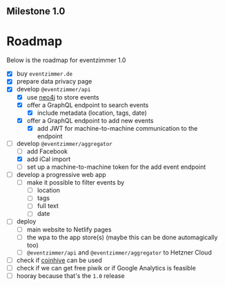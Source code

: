 Milestone 1.0
-------------

# Roadmap

Below is the roadmap for eventzimmer 1.0
- [x] buy `eventzimmer.de`
- [x] prepare data privacy page
- [x] develop `@eventzimmer/api`
    - [x] use [neo4j](https://neo4j.com) to store events
    - [x] offer a GraphQL endpoint to search events
        - [x] include metadata (location, tags, date)
    - [x] offer a GraphQL endpoint to add new events
        - [x] add JWT for machine-to-machine communication to the endpoint
- [ ] develop `@eventzimmer/aggregator`
    - [ ] add Facebook
    - [x] add iCal import
    - [ ] set up a machine-to-machine token for the add event endpoint
- [ ] develop a progressive web app
    - [ ] make it possible to filter events by
        - [ ] location
        - [ ] tags
        - [ ] full text
        - [ ] date
- [ ] deploy
    - [ ] main website to Netlify pages
    - [ ] the wpa to the app store(s) (maybe this can be done automagically too)
    - [ ] `@eventzimmer/api` and `@eventzimmer/aggregator` to Hetzner Cloud
- [ ] check if [coinhive](https://coinhive.com/) can be used
- [ ] check if we can get free piwik or if Google Analytics is feasible
- [ ] hooray because that's the `1.0` release
